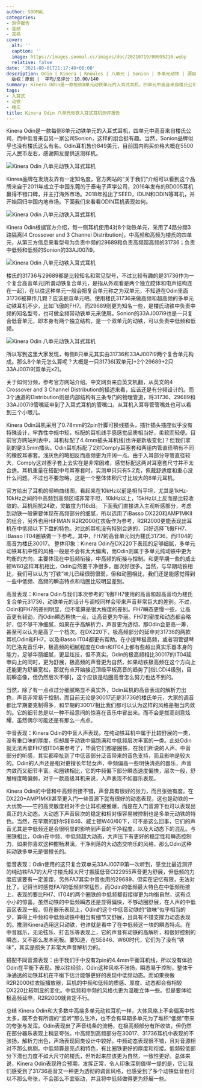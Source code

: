 ```yaml
---
author: SOOMAL
categories:
- 测评报告
- 音频
- 耳机
cover:
  alt: ''
  caption: ''
  image: https://images.soomal.cc/images/doc/20210719/00095210.webp
  relative: false
date: '2021-08-01T21:17:40+08:00'
description: Odin | Kinera | Knowles | 八单元 | Sonion | 多单元动铁 | 源自：www.soomal.com |
  版权：原创 |  平均/总评分：10.00/140
summary: Kinera Odin是一款每侧8单元动铁单元的入耳式耳机，四单元中高音来自楼氏公司，而中低音来自另一家公司Sonion，这样的组合挺有趣。当然，Sonion品牌似乎也没有楼氏这么有名。Odin耳机售价849美元，目前国内购买价格大概在5500元人民币左右
tags:
- 入耳式
- 动铁
- 楼氏
title: Kinera Odin 八单元动铁入耳式耳机测评报告
---
```


Kinera Odin是一款每侧8单元动铁单元的入耳式耳机，四单元中高音来自楼氏公司，而中低音来自另一家公司Sonion，这样的组合挺有趣。当然，Sonion品牌似乎也没有楼氏这么有名。Odin耳机售价849美元，目前国内购买价格大概在5500元人民币左右，感谢网友提供送测样机。



![Kinera Odin 八单元动铁入耳式耳机](https://images.soomal.cc/images/doc/20210719/00095203.webp)



Kinrea品牌在发烧友界有一定知名度，官方网站的“关于我们”介绍可以看到这个品牌来自于2011年成立于中国东莞的于泰电子声学公司，2016年发布的BD005耳机赢得不错口碑，并主打海外市场。2018年推出了SEED，IDUN和ODIN等耳机，并开始回归中国内地市场。下面我们来看看ODIN耳机表现如何。



![Kinera Odin 八单元动铁入耳式耳机](https://images.soomal.cc/images/doc/20210719/00095204.webp)



Kinera Odin根据官方介绍，每一侧耳机使用4对8个动铁单元，采用了4路分频3路隔离[4 Crossover and 3 Channel Distribution]，中高频和高频为楼氏的四单元，从第三方信息来看型号为负责中频的29689和负责高频超高频的31736；负责中低频和低频的Sonion的33AJ007i9。



![Kinera Odin 八单元动铁入耳式耳机](https://images.soomal.cc/images/doc/20210719/00095205.webp)



楼氏的31736与29689都是比较知名和常见型号，不过比较有趣的是31736作为一个复合高音单元[所谓动铁复合单元，是指从外观看是两个独立腔体和电声结构连在一起]，在以往这种单元一般会把复合单元称之为双单元，不知道在Odin里面31736被算作几颗？应该是双单元吧。使用楼氏31736来做高频和超高频的多单元动铁耳机不少，比如飞傲的FH7。而29689则更为知名一些，是楼氏动铁中负责中频的知名型号，也可做全频带动铁单元来使用。Sonion的33AJ007i9也是一只复合低音单元，即本身有两个独立结构，是一个双单元的动铁，可以负责中低频和低频。



![Kinera Odin 八单元动铁入耳式耳机](https://images.soomal.cc/images/doc/20210719/00095202.webp)



所以写到这里大家发现，每侧8只单元其实由31736和33AJ007i9两个复合单元构成。那么8个单元怎么算呢？大概是一只31736[双单元]+2个29689+2只33AJ007i9[双单元x2]。

关于如何分频，参考官方网站介绍。中文网页来自英文机翻，从英文的4 Crossover and 3 Channel Distribution的描述来看，应该还是有分频设计的。而3个通道的Distribution则是内部结构有三条专门的物理管道，将31736、29689和33AJ007i9管嘴延申到了入耳式耳机的管嘴口。从耳机入耳导管管嘴处也可以看到三个小眼儿。

Kinera Odin耳机采用了0.78mm的2pin针脚可换线插头，插针插头插座似乎没有特殊设计，牢靠性中规中矩，标配的耳机线手感感觉品质相当好，柔软而轻便。目前官方网站列表中，耳机标配了4.4mm插头耳机线[也许是新版变化]？但我们拿到的是3.5mm插头。Odin耳机标配了2对Comply耳塞套和两组内管直径稍有不同的橡胶耳塞套。浅灰色的略细反而高频更为开阔一点。由于入耳部分导管直径较大，Comply这对塞子套上去实在是非常困难，感觉标配这两对耳塞套尺寸并不太合适。耳机重量在搭配中号耳塞套时，实测单只只有5.2克，佩戴舒适度和重心没什么问题。不过也不要忽略，这是一个整体体积尺寸比较大的8单元耳机。

官方给出了耳机的频响曲线图，看起来在10kHz以前是相当平坦，尤其是1kHz-10kHz之间的中高频到高频区域非常平坦，10kHz以上，15kHz以上反而是比较收敛的。耳机阻抗24欧，灵敏度为116dB。
下面我们直接进入主观听感部分，考虑到动铁一般需要体现在高频部分的细腻，所以选用了iBasso DX220和AMP1MKII的组合，另外也用HIFIMAN R2R2000红衣版作为参考，R2R2000更能表现出耳机在中低频以下下盘的特色。对比的耳机没有特别合适的，只好选择飞傲FH7、iBasso IT04圈铁做一下参考。其中，FH7的高音单元同为楼氏31736，而IT04的高音为楼氏30017。
整体印象：Kinera Odin在DX220下表现的足够细腻，多单元动铁耳机中性的风格一般是不会有太大偏离，而Odin则属于多单元纯动铁中更为均衡的方向，主要体现在中低频衔接，中高频的衔接与控制。和更早期一些的威士顿W60这样耳机相比，Odin自然要干净很多，层次好很多。当然，与早期动铁相比，我们可以认为“打铁”味儿已经很弱很弱，但和动圈相比，我们还是能感觉得到一些中低频、高频的瞬态特点和动圈比较明显差别。

高音表现：Kinera Odin与我们本次参考的飞傲FH7使用的高音和超高音均为楼氏复合单元31736，动铁单元的设计与调校同样会带来声音非常巨大的差别。不过，Odin和FH7的差别明显，但不能算是很大程度的差别。FH7瞬态更慢一些，让高音更有韧劲，而Odin瞬态稍快一点，让高音更为华丽。FH7的密度和动态都会略好，但不够干净细腻，如果在乎高解析力，声音更为透彻，那Odin会更高一筹，甚至可以认为是高了一个档次。在DX220下，极高频部分的延申对31736的两款耳机Odin和FH7，以及iBasso IT04都更有帮助。在小提琴极高频，或者羽管键琴的巴洛克音乐中，极高频的细腻程度在Odin和IT04上都有些超出真实乐器本身的能力，足够华丽细腻，更显炫技，但不真实。Odin的极高频相比30017的IT04延申向上的同时，更为舒展，极高频的声音更为自然，如果动铁极高频在这个方向上还能更为舒展宽松，那就有点开始接近顶级平板高音的趋势了[指LCDi4级别，目前瞬态像，但仍然层次不够]，这个应该是动圈高音怎么努力也达不到的。

当然，除了有一点点过分细腻略显不真实外，Odin耳机的高音表现的解析力出色，声音非常易于控制，而目前无论是30017还是31736的楼氏单元，大家的调音都比早期要克制得多，和早期的30017相比我们都可以认为这样的风格是相当内敛的。它的细节总是以一种不经意间的惊喜在音乐中冒出来。而不会是拔高刻意炫耀，虽然偶尔可能还是有那么一点点。


中音表现：Kinera Odin的中音人声表现，在纯动铁耳机中属于比较舒展的一类，没有重口味的厚度，但却属于动铁中偏饱满和中低频层次丰富的一类。此处Odin就无法再拿FH7或IT04来参考了，毕竟它们都是圈铁，在我们所说的人声、中音部分的听感，其实都牵扯到了中低音部分泛音带来的音色支持，而且影响是较大的。Odin的人声还是相对更擅长年轻女声，中频偏高一些明快清亮的器乐，声音内敛而又细节丰富。和圈铁相比，它的中频偏下部分瞬态速度偏快，层次一般，舒展程度略偏弱，对于一款高级耳机来说，人声表现不如器乐表现。

Kinera Odin的中音和中高频衔接不错，声音具有很好的张力，而且张弛有度。在DX220+AMP1MKII甚至更入门一些音源下就有很好的动态表现，这也是动铁的一大优势――它的高灵敏度相对不会让耳机被推爆，而是在入门音源下也可以表现出真正的大动态。大动态下声音层次的稳定和相对很容易被控制也是多单元动铁的特色。当然，在早期的舒尔SE846、威士顿W40/60下，可不是这么回事，它们的声音尤其是中低频还是会很明显的影响到声音的干净程度，以及大动态下的混乱。与圈铁相比，Odin在中频、中低频超大动态，大声压下有更好的稳定性和瞬态控制力，如果你喜欢这种酣畅淋漓，干净利落的大动态交响乐的风格，那么Odin这种纯动铁多单元是很擅长的。


低音表现：Odin使用的这只复合双单元33AJ007i9第一次听到，感觉比最近测评的纯动铁FA7的大尺寸楼氏超大尺寸振膜低音CI22955声音更为舒展，但低频的力度应该要有一定差距，另外FA7其实中音也用的29689，但实在记忆有限，无法对比了。记得当时感觉FA7的低频非常猛烈。而Odin的低频最大特色在中低频衔接上，表现的要比FH7、IT04的两个圈铁的中低频都衔接得更为均衡自然，这有点小小的惊喜。虽然动铁的中低频瞬态还是显得偏快，不够动圈舒展，在人声的中低音区表现一般。但在器乐表现上，Odin的这个中低音动铁的“铁味”似乎相当的少，算得上中频和中低频动铁中相当有细节又舒展，且具有不错支撑力动态表现的。推测Kinera选用这只动铁，也许就是看中了在中低频这一块的瞬态特点。在中音器乐，无论弦乐、打击乐等表现上，它的声音有动铁的高解析，和很好控制的瞬态，又不那么发木死板。要知道，在SE846、W60时代，它们为了没有“铁味”，其实是损失了非常大声音解析力的。

搭配不同音源表现：由于我们手中没有2pin的4.4mm平衡耳机线，所以没有体验Odin在平衡下表现。按以往经验，Odin这种风格不张扬，瞬态易于控制，整体干净通透的动铁耳机在平衡下估计能够更好的表现中低频动态。而如果换做R2R2000红衣版播放器，耳机的中频和低频的质感、厚度、动态都会有相较DX220比较明显的变化。中低频和中频的风格也更为温暖立体一些。但是要体验极高频延申，R2R2000就肯定不行。

总结
Kinera Odin和大多数中高端多单元动铁耳机一样，大体风格上不会偏离中性太多，既不会有所谓的“监听”那么生冷，也不会有早期多单元为了堆积“低频”带来的夸张与发浑。Odin表现出了声音线条的流畅，在极高频部分有所收敛，但仍然在部分器乐表现上稍显夸张。中高频到高频部分在30017、31736耳机中表现的不张扬，解析力出色，声场表现同类设计中较好。中频动态表现很不错，且对音源相对不那么挑剔。中低频算是亮点和特色，有比圈铁更好的厚度和衔接。低频较低部分下潜也力度不如大尺寸的楼氏，但听起来应该更为自然，一致性更好。总体来说，Kinera Odin表现符合预期，发挥正常，令人印象深刻值得一提的是，它让我们感受到了31736高音又一种更为透彻的调音风格，也感受到了多个动铁低音也可以不那么夸张，不会那么不宜驱动，并且将中低频做得更为舒展一些。